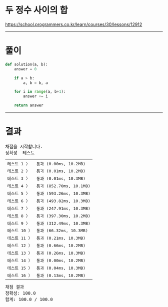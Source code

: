 # 두 정수 사이의 합
https://school.programmers.co.kr/learn/courses/30/lessons/12912

----

# 풀이

```python
def solution(a, b):
    answer = 0

    if a > b:
        a, b = b, a

    for i in range(a, b+1):
        answer += i

    return answer
```

----

# 결과

<div id="output" class="console-output tab-pane fade in active show"><pre class="console-content"><div></div><div class="console-heading">채점을 시작합니다.</div><div class="console-message">정확성  테스트</div><table class="console-test-group" data-category="correctness"><tbody><tr data-testcase-id="16697"><td valign="top" class="td-label">테스트 1 <span>〉</span></td><td class="result passed">통과 (0.00ms, 10.2MB)</td></tr><tr data-testcase-id="16698"><td valign="top" class="td-label">테스트 2 <span>〉</span></td><td class="result passed">통과 (0.01ms, 10.2MB)</td></tr><tr data-testcase-id="16699"><td valign="top" class="td-label">테스트 3 <span>〉</span></td><td class="result passed">통과 (0.01ms, 10.3MB)</td></tr><tr data-testcase-id="16701"><td valign="top" class="td-label">테스트 4 <span>〉</span></td><td class="result passed">통과 (852.70ms, 10.1MB)</td></tr><tr data-testcase-id="16702"><td valign="top" class="td-label">테스트 5 <span>〉</span></td><td class="result passed">통과 (593.26ms, 10.3MB)</td></tr><tr data-testcase-id="16703"><td valign="top" class="td-label">테스트 6 <span>〉</span></td><td class="result passed">통과 (493.82ms, 10.3MB)</td></tr><tr data-testcase-id="16704"><td valign="top" class="td-label">테스트 7 <span>〉</span></td><td class="result passed">통과 (247.91ms, 10.3MB)</td></tr><tr data-testcase-id="16705"><td valign="top" class="td-label">테스트 8 <span>〉</span></td><td class="result passed">통과 (397.30ms, 10.2MB)</td></tr><tr data-testcase-id="16706"><td valign="top" class="td-label">테스트 9 <span>〉</span></td><td class="result passed">통과 (312.49ms, 10.3MB)</td></tr><tr data-testcase-id="16707"><td valign="top" class="td-label">테스트 10 <span>〉</span></td><td class="result passed">통과 (66.32ms, 10.3MB)</td></tr><tr data-testcase-id="16708"><td valign="top" class="td-label">테스트 11 <span>〉</span></td><td class="result passed">통과 (0.21ms, 10.3MB)</td></tr><tr data-testcase-id="16709"><td valign="top" class="td-label">테스트 12 <span>〉</span></td><td class="result passed">통과 (0.66ms, 10.2MB)</td></tr><tr data-testcase-id="16710"><td valign="top" class="td-label">테스트 13 <span>〉</span></td><td class="result passed">통과 (0.26ms, 10.3MB)</td></tr><tr data-testcase-id="16711"><td valign="top" class="td-label">테스트 14 <span>〉</span></td><td class="result passed">통과 (0.00ms, 10.2MB)</td></tr><tr data-testcase-id="16712"><td valign="top" class="td-label">테스트 15 <span>〉</span></td><td class="result passed">통과 (0.04ms, 10.3MB)</td></tr><tr data-testcase-id="16713"><td valign="top" class="td-label">테스트 16 <span>〉</span></td><td class="result passed">통과 (0.13ms, 10.2MB)</td></tr></tbody></table><div class="console-heading">채점 결과</div><div class="console-message">정확성: 100.0</div><div class="console-message">합계: 100.0 / 100.0</div></pre></div>